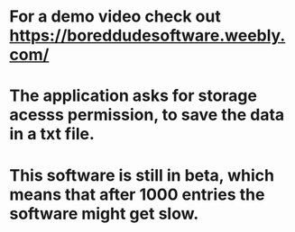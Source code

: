 # For a demo video check out https://boreddudesoftware.weebly.com/
# The application asks for storage acesss permission, to save the data in a txt file.
# This software is still in beta, which means that after 1000 entries the software might get slow.
